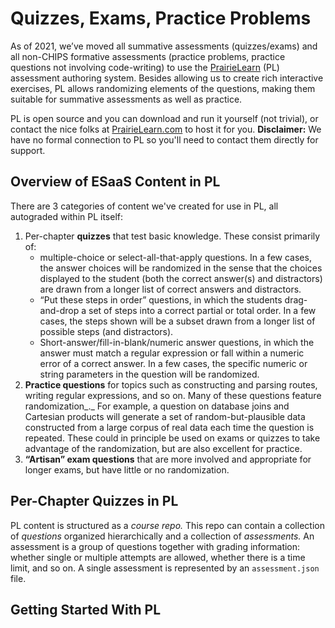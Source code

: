 # Quizzes, Exams, Practice Problems

As of 2021, we’ve moved all summative assessments (quizzes/exams) and all non-CHIPS formative assessments (practice problems, practice questions not involving code-writing) to use the [PrairieLearn](https://prairielearn.org) (PL) assessment authoring system. Besides allowing us to create rich interactive exercises, PL allows randomizing elements of the questions, making them suitable for summative assessments as well as practice.

PL is open source and you can download and run it yourself (not trivial), or contact the nice folks at [PrairieLearn.com](https://prairielearn.com) to host it for you. **Disclaimer:** We have no formal connection to PL so you'll need to contact them directly for support.

## Overview of ESaaS Content in PL

There are 3 categories of content we've created for use in PL, all autograded within PL itself:

1. Per-chapter **quizzes** that test basic knowledge. These consist primarily of:
   * multiple-choice or select-all-that-apply questions. In a few cases, the answer choices will be randomized in the sense that the choices displayed to the student (both the correct answer(s) and distractors) are drawn from a longer list of correct answers and distractors.
   * “Put these steps in order” questions, in which the students drag-and-drop a set of steps into a correct partial or total order. In a few cases, the steps shown will be a subset drawn from a longer list of possible steps (and distractors).
   * Short-answer/fill-in-blank/numeric answer questions, in which the answer must match a regular expression or fall within a numeric error of a correct answer. In a few cases, the specific numeric or string parameters in the question will be randomized.
2. **Practice questions** for topics such as constructing and parsing routes, writing regular expressions, and so on. Many of these questions feature randomization_._ For example, a question on database joins and Cartesian products will generate a set of random-but-plausible data constructed from a large corpus of real data each time the question is repeated. These could in principle be used on exams or quizzes to take advantage of the randomization, but are also excellent for practice.
3. **“Artisan” exam questions** that are more involved and appropriate for longer exams, but have little or no randomization.

## Per-Chapter Quizzes in PL

PL content is structured as a _course repo._ This repo can contain a collection of _questions_ organized hierarchically and a collection of _assessments._ An assessment is a group of questions together with grading information: whether single or multiple attempts are allowed, whether there is a time limit, and so on. A single assessment is represented by an `assessment.json` file.

## Getting Started With PL
